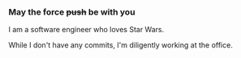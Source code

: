 ### May the force ~~push~~ be with you

I am a software engineer who loves Star Wars.

While I don't have any commits, I'm diligently working at the office.
